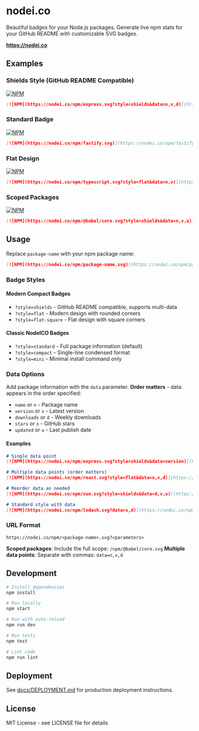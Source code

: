 # nodei.co

Beautiful badges for your Node.js packages. Generate live npm stats for your GitHub README with customizable SVG badges.

**https://nodei.co**

## Examples

### Shields Style (GitHub README Compatible)
[![NPM](https://nodei.co/npm/express.svg?style=shields&data=n,v,d)](https://nodei.co/npm/express/)

```markdown
[![NPM](https://nodei.co/npm/express.svg?style=shields&data=n,v,d)](https://nodei.co/npm/express/)
```

### Standard Badge
[![NPM](https://nodei.co/npm/fastify.svg)](https://nodei.co/npm/fastify/)

```markdown
[![NPM](https://nodei.co/npm/fastify.svg)](https://nodei.co/npm/fastify/)
```

### Flat Design
[![NPM](https://nodei.co/npm/typescript.svg?style=flat&data=n,v)](https://nodei.co/npm/typescript/)

```markdown
[![NPM](https://nodei.co/npm/typescript.svg?style=flat&data=n,v)](https://nodei.co/npm/typescript/)
```

### Scoped Packages
[![NPM](https://nodei.co/npm/@babel/core.svg?style=shields&data=n,v,u)](https://nodei.co/npm/@babel/core/)

```markdown
[![NPM](https://nodei.co/npm/@babel/core.svg?style=shields&data=n,v,u)](https://nodei.co/npm/@babel/core/)
```

## Usage

Replace `package-name` with your npm package name:

```markdown
[![NPM](https://nodei.co/npm/package-name.svg)](https://nodei.co/npm/package-name/)
```

### Badge Styles

#### Modern Compact Badges
- `?style=shields` - GitHub README compatible, supports multi-data
- `?style=flat` - Modern design with rounded corners
- `?style=flat-square` - Flat design with square corners

#### Classic NodeICO Badges
- `?style=standard` - Full package information (default)
- `?style=compact` - Single-line condensed format
- `?style=mini` - Minimal install command only

### Data Options

Add package information with the `data` parameter. **Order matters** - data appears in the order specified:

- `name` or `n` - Package name
- `version` or `v` - Latest version
- `downloads` or `d` - Weekly downloads
- `stars` or `s` - GitHub stars
- `updated` or `u` - Last publish date

#### Examples

```markdown
# Single data point
[![NPM](https://nodei.co/npm/express.svg?style=shields&data=version)](https://nodei.co/npm/express/)

# Multiple data points (order matters)
[![NPM](https://nodei.co/npm/react.svg?style=flat&data=n,v,d)](https://nodei.co/npm/react/)

# Reorder data as needed
[![NPM](https://nodei.co/npm/vue.svg?style=shields&data=d,v,u)](https://nodei.co/npm/vue/)

# Standard style with data
[![NPM](https://nodei.co/npm/lodash.svg?data=s,d)](https://nodei.co/npm/lodash/)
```

### URL Format

```
https://nodei.co/npm/<package-name>.svg?<parameters>
```

**Scoped packages**: Include the full scope: `/npm/@babel/core.svg`
**Multiple data points**: Separate with commas: `data=n,v,d`

## Development

```bash
# Install dependencies
npm install

# Run locally
npm start

# Run with auto-reload
npm run dev

# Run tests
npm test

# Lint code
npm run lint
```

## Deployment

See [docs/DEPLOYMENT.md](docs/DEPLOYMENT.md) for production deployment instructions.

## License

MIT License - see LICENSE file for details
